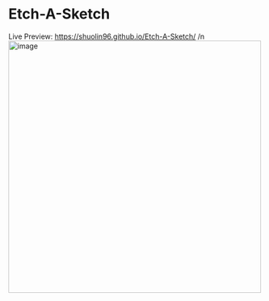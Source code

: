 # Etch-A-Sketch
Live Preview: <https://shuolin96.github.io/Etch-A-Sketch/> /n
<img width="500" alt="image" src="https://user-images.githubusercontent.com/82881422/183309189-d1d4f342-d40f-4bcc-ac70-a72a71f88881.png">
